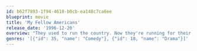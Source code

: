 ```yaml
---
id: b62f7893-1f94-4610-b0cb-ea148c7ca6ee
blueprint: movie
title: 'My Fellow Americans'
release_date: '1996-12-20'
overview: "They used to run the country. Now they're running for their lives! Two on-the-lam former Presidents of the United States. Framed in a scandal by the current President and pursued by armed agents, the two squabbling political foes plunge into a desperately frantic search for the evidence that will establish their innocence."
genres: '[{"id": 35, "name": "Comedy"}, {"id": 18, "name": "Drama"}]'
---
```

